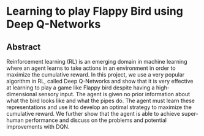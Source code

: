 # Learning to play Flappy Bird using Deep Q-Networks

## Abstract
Reinforcement learning (RL) is an emerging domain in machine learning where an agent learns to take actions in an environment in order to maximize the cumulative reward. In this project, we use a very popular algorithm in RL, called Deep Q-Networks and show that it is very effective at learning to play a game like Flappy bird despite having a high-dimensional sensory input. The agent is given no prior information about what the bird looks like and what the pipes do. The agent must learn these representations and use it to develop an optimal strategy to maximize the cumulative reward. We further show that the agent is able to achieve super-human performance and discuss on the problems and potential improvements with DQN.
